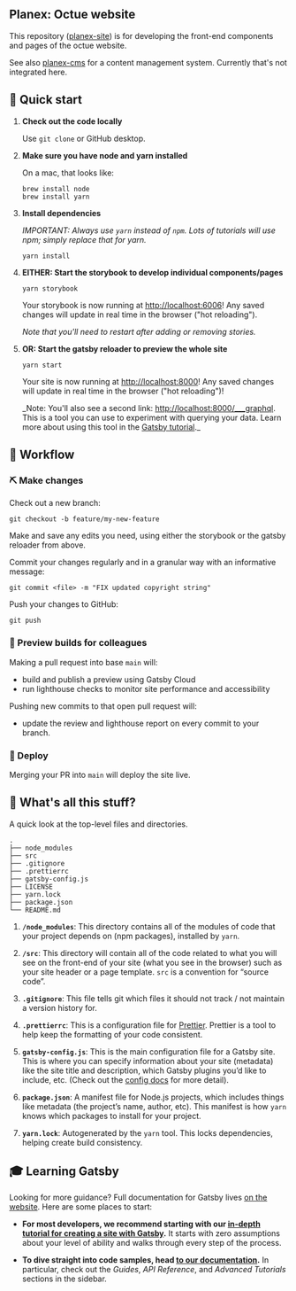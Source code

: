 ## Planex: Octue website

This repository ([planex-site](https://github.com/octue/planex-site)) is for developing the front-end components and
pages of the octue website.

See also [planex-cms](https://github.com/octue/planex-cms) for a content management system. Currently that's not
integrated here.

## 🚀 Quick start

1.  **Check out the code locally**

    Use `git clone` or GitHub desktop.

1.  **Make sure you have node and yarn installed**

    On a mac, that looks like:

    ```shell
    brew install node
    brew install yarn
    ```

1.  **Install dependencies**

    _IMPORTANT: Always use `yarn` instead of `npm`. Lots of tutorials will use npm; simply replace that for yarn._

    ```shell
    yarn install
    ```

1.  **EITHER: Start the storybook to develop individual components/pages**

    ```shell
    yarn storybook
    ```

    Your storybook is now running at [http://localhost:6006](http://localhost:6006)!
    Any saved changes will update in real time in the browser ("hot reloading").

    _Note that you'll need to restart after adding or removing stories._

1.  **OR: Start the gatsby reloader to preview the whole site**

    ```shell
    yarn start
    ```

    Your site is now running at [http://localhost:8000](http://localhost:8000)!
    Any saved changes will update in real time in the browser ("hot reloading")!

    \_Note: You'll also see a second link: [http://localhost:8000/\_\_\_graphql](http://localhost:8000/___graphql). This is a tool you can use to experiment with querying your data. Learn more about using this tool in the [Gatsby tutorial](https://www.gatsbyjs.com/tutorial/part-five/#introducing-graphiql).\_

## 💫 Workflow

### ⛏️ Make changes

Check out a new branch:

```
git checkout -b feature/my-new-feature
```

Make and save any edits you need, using either the storybook or the gatsby reloader from above.

Commit your changes regularly and in a granular way with an informative message:

```
git commit <file> -m "FIX updated copyright string"
```

Push your changes to GitHub:

```
git push
```

### 🙈 Preview builds for colleagues

Making a pull request into base `main` will:

- build and publish a preview using Gatsby Cloud
- run lighthouse checks to monitor site performance and accessibility

Pushing new commits to that open pull request will:

- update the review and lighthouse report on every commit to your branch.

### 🤖 Deploy

Merging your PR into `main` will deploy the site live.

## 🧐 What's all this stuff?

A quick look at the top-level files and directories.

    .
    ├── node_modules
    ├── src
    ├── .gitignore
    ├── .prettierrc
    ├── gatsby-config.js
    ├── LICENSE
    ├── yarn.lock
    ├── package.json
    └── README.md

1.  **`/node_modules`**: This directory contains all of the modules of code that your project depends on (npm packages), installed by `yarn`.

1.  **`/src`**: This directory will contain all of the code related to what you will see on the front-end of your site (what you see in the browser) such as your site header or a page template. `src` is a convention for “source code”.

1.  **`.gitignore`**: This file tells git which files it should not track / not maintain a version history for.

1.  **`.prettierrc`**: This is a configuration file for [Prettier](https://prettier.io/). Prettier is a tool to help keep the formatting of your code consistent.

1.  **`gatsby-config.js`**: This is the main configuration file for a Gatsby site. This is where you can specify information about your site (metadata) like the site title and description, which Gatsby plugins you’d like to include, etc. (Check out the [config docs](https://www.gatsbyjs.com/docs/gatsby-config/) for more detail).

1.  **`package.json`**: A manifest file for Node.js projects, which includes things like metadata (the project’s name, author, etc). This manifest is how `yarn` knows which packages to install for your project.

1.  **`yarn.lock`**: Autogenerated by the `yarn` tool. This locks dependencies, helping create build consistency.

## 🎓 Learning Gatsby

Looking for more guidance? Full documentation for Gatsby lives [on the website](https://www.gatsbyjs.com/). Here are some places to start:

- **For most developers, we recommend starting with our [in-depth tutorial for creating a site with Gatsby](https://www.gatsbyjs.com/tutorial/).** It starts with zero assumptions about your level of ability and walks through every step of the process.

- **To dive straight into code samples, head [to our documentation](https://www.gatsbyjs.com/docs/).** In particular, check out the _Guides_, _API Reference_, and _Advanced Tutorials_ sections in the sidebar.
